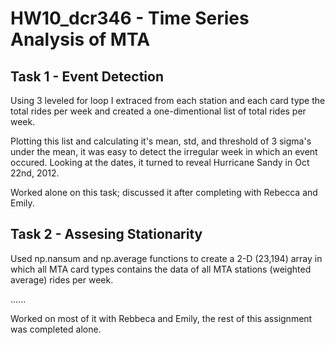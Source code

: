 # HW10_dcr346 - Time Series Analysis of MTA

## Task 1 - Event Detection
Using 3 leveled for loop I extraced from each station and each card type the total rides per week and created a one-dimentional list of total rides per week.

Plotting this list and calculating it's mean, std, and threshold of 3 sigma's under the mean, it was easy to detect the irregular week in which an event occured. Looking at the dates, it turned to reveal Hurricane Sandy in Oct 22nd, 2012.

Worked alone on this task; discussed it after completing with Rebecca and Emily.

## Task 2 - Assesing Stationarity
Used np.nansum and np.average functions to create a 2-D (23,194) array in which all MTA card types contains the data of all MTA stations (weighted average) rides per week.

......

Worked on most of it with Rebbeca and Emily, the rest of this assignment was completed alone.
